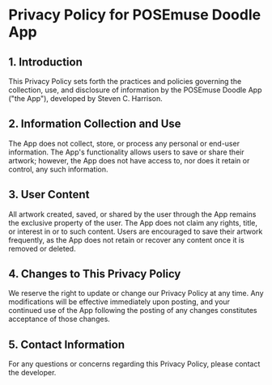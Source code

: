 # Privacy Policy for POSEmuse Doodle App

## 1. Introduction
This Privacy Policy sets forth the practices and policies governing the collection, use, and disclosure of information by the POSEmuse Doodle App ("the App"), developed by Steven C. Harrison.

## 2. Information Collection and Use
The App does not collect, store, or process any personal or end-user information. The App's functionality allows users to save or share their artwork; however, the App does not have access to, nor does it retain or control, any such information.

## 3. User Content
All artwork created, saved, or shared by the user through the App remains the exclusive property of the user. The App does not claim any rights, title, or interest in or to such content. Users are encouraged to save their artwork frequently, as the App does not retain or recover any content once it is removed or deleted.

## 4. Changes to This Privacy Policy
We reserve the right to update or change our Privacy Policy at any time. Any modifications will be effective immediately upon posting, and your continued use of the App following the posting of any changes constitutes acceptance of those changes.

## 5. Contact Information
For any questions or concerns regarding this Privacy Policy, please contact the developer.
